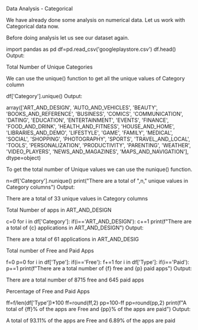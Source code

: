 Data Analysis - Categorical

We have already done some analysis on numerical data. Let us work with Categorical data now. 

Before doing analysis let us see our dataset again.

import pandas as pd
df=pd.read_csv('googleplaystore.csv')
df.head()
Output:


 
 

 

Total Number of Unique Categories

 

We can use the unique() function to get all the unique values of Category column

df['Category'].unique()
Output:

array(['ART_AND_DESIGN', 'AUTO_AND_VEHICLES', 'BEAUTY',
       'BOOKS_AND_REFERENCE', 'BUSINESS', 'COMICS', 'COMMUNICATION',
       'DATING', 'EDUCATION', 'ENTERTAINMENT', 'EVENTS', 'FINANCE',
       'FOOD_AND_DRINK', 'HEALTH_AND_FITNESS', 'HOUSE_AND_HOME',
       'LIBRARIES_AND_DEMO', 'LIFESTYLE', 'GAME', 'FAMILY', 'MEDICAL',
       'SOCIAL', 'SHOPPING', 'PHOTOGRAPHY', 'SPORTS', 'TRAVEL_AND_LOCAL',
       'TOOLS', 'PERSONALIZATION', 'PRODUCTIVITY', 'PARENTING', 'WEATHER',
       'VIDEO_PLAYERS', 'NEWS_AND_MAGAZINES', 'MAPS_AND_NAVIGATION'],
      dtype=object)
 

To get the total number of Unique values we can use the nunique() function.

n=df['Category'].nunique()
print("There are a total of ",n," unique values in Category columns")
Output:

There are a total of  33  unique values in Category columns
 

 

Total Number of apps in ART_AND_DESIGN

c=0
for i in df['Category']:
    if(i=='ART_AND_DESIGN'):
        c+=1
print(f"There are a total of {c} applications in ART_AND_DESIGN")
Output:

There are a total of 61 applications in ART_AND_DESIG
 

 

Total number of Free and Paid Apps

f=0
p=0
for i in df['Type']:
    if(i=='Free'):
        f+=1
for i in df['Type']:
    if(i=='Paid'):
        p+=1
print(f"There are a total number of {f} free and {p} paid apps")
Output:

There are a total number of 8715 free and 645 paid apps
 

Percentage of Free and Paid Apps

ff=f/len(df['Type'])*100
ff=round(ff,2)
pp=100-ff
pp=round(pp,2)
print(f"A total of {ff}% of the apps are Free and {pp}% of the apps are paid")
Output:

A total of 93.11% of the apps are Free and 6.89% of the apps are paid
